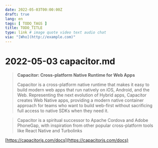 ```yaml
---
date: 2022-05-03T00:00:00Z
draft: true
lang: en
tags: [ TODO_TAGS ]
title: TODO_TITLE
type: link # image quote video text audio chat
via: "[Who](http://example.com)"
---
```



# 2022-05-03 capacitor.md


> **Capacitor: Cross-platform Native Runtime for Web Apps**
> 
> Capacitor is a cross-platform native runtime that makes it easy to build modern web apps that run natively on iOS, Android, and the Web. Representing the next evolution of Hybrid apps, Capacitor creates Web Native apps, providing a modern native container approach for teams who want to build web-first without sacrificing full access to native SDKs when they need it.

> Capacitor is a spiritual successor to Apache Cordova and Adobe PhoneGap, with inspiration from other popular cross-platform tools like React Native and Turbolinks

[https://capacitorjs.com/docs](https://capacitorjs.com/docs)

